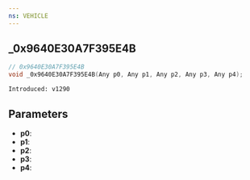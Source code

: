 ```yaml
---
ns: VEHICLE
---
```

## _0x9640E30A7F395E4B

```c
// 0x9640E30A7F395E4B
void _0x9640E30A7F395E4B(Any p0, Any p1, Any p2, Any p3, Any p4);
```

```
Introduced: v1290
```

## Parameters
* **p0**:
* **p1**:
* **p2**:
* **p3**:
* **p4**:

